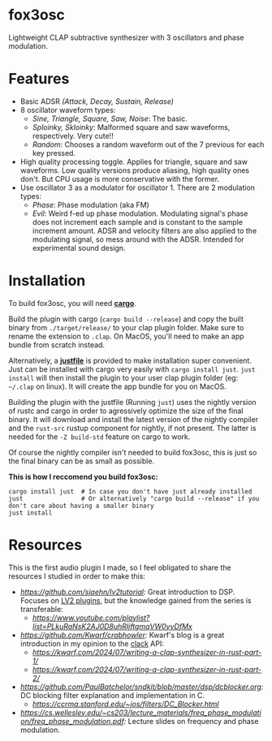 # fox3osc

Lightweight CLAP subtractive synthesizer with 3 oscillators and phase modulation.

# Features

- Basic ADSR *(Attack, Decay, Sustain, Release)*
- 8 oscillator waveform types:
  - *Sine, Triangle, Square, Saw, Noise*: The basic.
  - *Sploinky, Skloinky*: Malformed square and saw waveforms, respectively. Very cute!!
  - *Random*: Chooses a random waveform out of the 7 previous for each key pressed.
- High quality processing toggle. Applies for triangle, square and saw waveforms. Low quality versions produce aliasing, high quality ones don't. But CPU usage is more conservative with the former.
- Use oscillator 3 as a modulator for oscillator 1. There are 2 modulation types:
  - *Phase*: Phase modulation (aka FM)
  - *Evil*: Weird f-ed up phase modulation. Modulating signal's phase does not increment each sample and is constant to the sample increment amount. ADSR and velocity filters are also applied to the modulating signal, so mess around with the ADSR. Intended for experimental sound design.

# Installation

To build fox3osc, you will need **[cargo]**.

Build the plugin with cargo (`cargo build --release`) and copy the built binary from `./target/release/` to your clap plugin folder. Make sure to rename the extension to `.clap`. On MacOS, you'll need to make an app bundle from scratch instead.

Alternatively, a **[justfile]** is provided to make installation super convenient. Just can be installed with cargo very easily with `cargo install just`. `just install` will then install the plugin to your user clap plugin folder (eg: `~/.clap` on linux). It will create the app bundle for you on MacOS.

Building the plugin with the justfile (Running `just`) uses the nightly version of rustc and cargo in order to agressively optimize the size of the final binary. It will download and install the latest version of the nightly compiler and the `rust-src` rustup component for nightly, if not present. The latter is needed for the `-Z build-std` feature on cargo to work.

Of course the nightly compiler isn't needed to build fox3osc, this is just so the final binary can be as small as possible.

**This is how I reccomend you build fox3osc:**
```shell
cargo install just  # In case you don't have just already installed
just                # Or alternatively "cargo build --release" if you don't care about having a smaller binary
just install
```

[cargo]: https://doc.rust-lang.org/cargo/
[justfile]: https://just.systems/man/en/

# Resources

This is the first audio plugin I made, so I feel obligated to share the resources I studied in order to make this:

- *https://github.com/sjaehn/lv2tutorial:* Great introduction to DSP. Focuses on [LV2 plugins], but the knowledge gained from the series is transferable:
  - *https://www.youtube.com/playlist?list=PLkuRaNsK2AJ0D8uhRIjftgmqVW0yvDfMx*
- *https://github.com/Kwarf/crabhowler:* Kwarf's blog is a great introduction in my opinion to the [clack] API:
  - *https://kwarf.com/2024/07/writing-a-clap-synthesizer-in-rust-part-1/*
  - *https://kwarf.com/2024/07/writing-a-clap-synthesizer-in-rust-part-2/*
- *https://github.com/PaulBatchelor/sndkit/blob/master/dsp/dcblocker.org:* DC blocking filter explanation and implementation in C.
  - *https://ccrma.stanford.edu/~jos/filters/DC_Blocker.html*
- *https://cs.wellesley.edu/~cs203/lecture_materials/freq_phase_modulation/freq_phase_modulation.pdf:* Lecture slides on frequency and phase modulation.

[LV2 plugins]: https://lv2plug.in/
[clack]: https://github.com/prokopyl/clack
